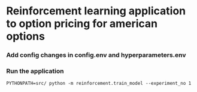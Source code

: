 # Reinforcement learning application to option pricing for american options

### Add config changes in config.env and hyperparameters.env

### Run the application
`PYTHONPATH=src/ python -m reinforcement.train_model --experiment_no 1`
